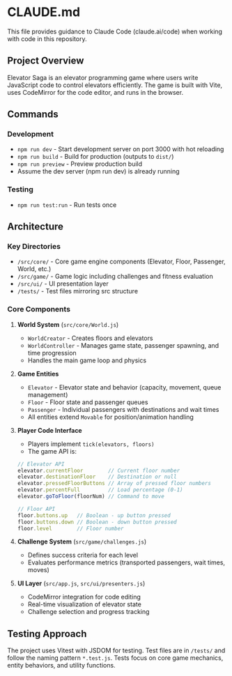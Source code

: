 # CLAUDE.md

This file provides guidance to Claude Code (claude.ai/code) when working with code in this repository.

## Project Overview

Elevator Saga is an elevator programming game where users write JavaScript code to control elevators efficiently. The game is built with Vite, uses CodeMirror for the code editor, and runs in the browser.

## Commands

### Development
- `npm run dev` - Start development server on port 3000 with hot reloading
- `npm run build` - Build for production (outputs to `dist/`)
- `npm run preview` - Preview production build
- Assume the dev server (npm run dev) is already running

### Testing
- `npm run test:run` - Run tests once

## Architecture

### Key Directories
- `/src/core/` - Core game engine components (Elevator, Floor, Passenger, World, etc.)
- `/src/game/` - Game logic including challenges and fitness evaluation
- `/src/ui/` - UI presentation layer
- `/tests/` - Test files mirroring src structure

### Core Components

1. **World System** (`src/core/World.js`)
   - `WorldCreator` - Creates floors and elevators
   - `WorldController` - Manages game state, passenger spawning, and time progression
   - Handles the main game loop and physics

2. **Game Entities**
   - `Elevator` - Elevator state and behavior (capacity, movement, queue management)
   - `Floor` - Floor state and passenger queues
   - `Passenger` - Individual passengers with destinations and wait times
   - All entities extend `Movable` for position/animation handling

3. **Player Code Interface**
   - Players implement `tick(elevators, floors)`
   - The game API is:
   ```js
   // Elevator API
   elevator.currentFloor        // Current floor number
   elevator.destinationFloor    // Destination or null
   elevator.pressedFloorButtons // Array of pressed floor numbers
   elevator.percentFull         // Load percentage (0-1)
   elevator.goToFloor(floorNum) // Command to move

   // Floor API
   floor.buttons.up   // Boolean - up button pressed
   floor.buttons.down // Boolean - down button pressed
   floor.level        // Floor number
   ```

4. **Challenge System** (`src/game/challenges.js`)
   - Defines success criteria for each level
   - Evaluates performance metrics (transported passengers, wait times, moves)

5. **UI Layer** (`src/app.js`, `src/ui/presenters.js`)
   - CodeMirror integration for code editing
   - Real-time visualization of elevator state
   - Challenge selection and progress tracking

## Testing Approach

The project uses Vitest with JSDOM for testing. Test files are in `/tests/` and follow the naming pattern `*.test.js`. Tests focus on core game mechanics, entity behaviors, and utility functions.